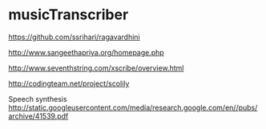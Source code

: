 # musicTranscriber


https://github.com/ssrihari/ragavardhini

http://www.sangeethapriya.org/homepage.php

http://www.seventhstring.com/xscribe/overview.html

http://codingteam.net/project/scolily

Speech synthesis http://static.googleusercontent.com/media/research.google.com/en//pubs/archive/41539.pdf
